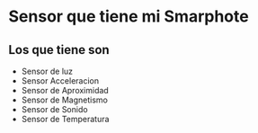 # Sensor que tiene mi Smarphote

## Los que tiene son
- Sensor de luz
- Sensor Acceleracion
- Sensor de Aproximidad
- Sensor de Magnetismo
- Sensor de Sonido
- Sensor de Temperatura